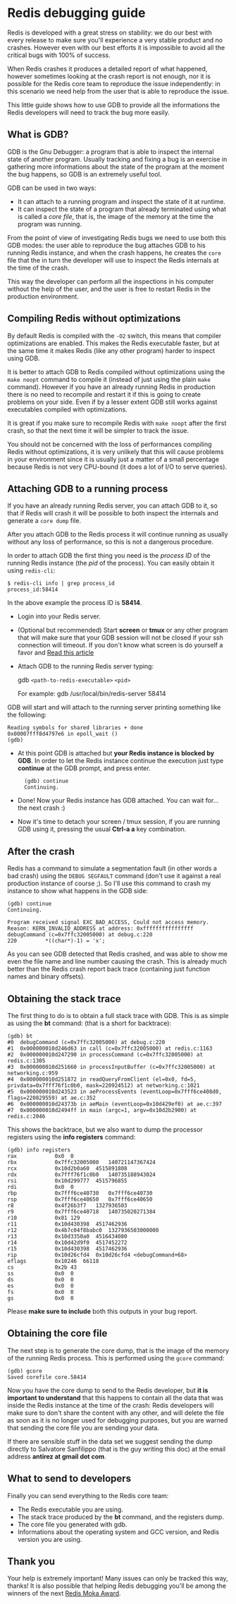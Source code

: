 Redis debugging guide
===

Redis is developed with a great stress on stability: we do our best with
every release to make sure you'll experience a very stable product and no
crashes. However even with our best efforts it is impossible to avoid all
the critical bugs with 100% of success.

When Redis crashes it produces a detailed report of what happened, however
sometimes looking at the crash report is not enough, nor it is possible for
the Redis core team to reproduce the issue independently: in this scenario we
need help from the user that is able to reproduce the issue.

This little guide shows how to use GDB to provide all the informations the
Redis developers will need to track the bug more easily.

What is GDB?
------------

GDB is the Gnu Debugger: a program that is able to inspect the internal state
of another program. Usually tracking and fixing a bug is an exercise in
gathering more informations about the state of the program at the moment the
bug happens, so GDB is an extremely useful tool.

GDB can be used in two ways:

+ It can attach to a running program and inspect the state of it at runtime.
+ It can inspect the state of a program that already terminated using what is called a *core file*, that is, the image of the memory at the time the program was running.

From the point of view of investigating Redis bugs we need to use both this
GDB modes: the user able to reproduce the bug attaches GDB to his running Redis instance, and when the crash happens, he creates the `core` file that the in turn the developer will use to inspect the Redis internals at the time of the crash.

This way the developer can perform all the inspections in his computer without the help of the user, and the user is free to restart Redis in the production environment.

Compiling Redis without optimizations
-------------------------------------

By default Redis is compiled with the `-O2` switch, this means that compiler
optimizations are enabled. This makes the Redis executable faster, but at the
same time it makes Redis (like any other program) harder to inspect using GDB.

It is better to attach GDB to Redis compiled without optimizations using the
`make noopt` command to compile it (instead of just using the plain `make`
command). However if you have an already running Redis in production there is
no need to recompile and restart it if this is going to create problems on
your side. Even if by a lesser extent GDB still works against executables
compiled with optimizations.

It is great if you make sure to recompile Redis with `make noopt` after the
first crash, so that the next time it will be simpler to track the issue.

You should not be concerned with the loss of performances compiling Redis
without optimizations, it is very unlikely that this will cause problems in
your environment since it is usually just a matter of a small percentage
because Redis is not very CPU-bound (it does a lot of I/O to serve queries).

Attaching GDB to a running process
----------------------------------

If you have an already running Redis server, you can attach GDB to it, so that
if Redis will crash it will be possible to both inspect the internals and
generate a `core dump` file.

After you attach GDB to the Redis process it will continue running as usually without any loss of performance, so this is not a dangerous procedure.

In order to attach GDB the first thing you need is the *process ID* of the running Redis instance (the *pid* of the process). You can easily obtain it using `redis-cli`:

    $ redis-cli info | grep process_id
    process_id:58414

In the above example the process ID is **58414**.

+ Login into your Redis server.
+ (Optional but recommended) Start **screen** or **tmux** or any other program that will make sure that your GDB session will not be closed if your ssh connection will timeout. If you don't know what screen is do yourself a favor and [Read this article](http://www.linuxjournal.com/article/6340)
+ Attach GDB to the running Redis server typing:

    gdb `<path-to-redis-executable>` `<pid>`

    For example: gdb /usr/local/bin/redis-server 58414

GDB will start and will attach to the running server printing something like the following:

    Reading symbols for shared libraries + done
    0x00007fff8d4797e6 in epoll_wait ()
    (gdb)

+ At this point GDB is attached but **your Redis instance is blocked by GDB**. In order to let the Redis instance continue the execution just type **continue** at the GDB prompt, and press enter.

        (gdb) continue
        Continuing.

+ Done! Now your Redis instance has GDB attached. You can wait for... the next crash :)
+ Now it's time to detach your screen / tmux session, if you are running GDB using it, pressing the usual **Ctrl-a a** key combination.

After the crash
---------------

Redis has a command to simulate a segmentation fault (in other words a bad
crash) using the `DEBUG SEGFAULT` command (don't use it against a real production instance of course ;). So I'll use this command to crash my instance to show what happens in the GDB side:

    (gdb) continue
    Continuing.

    Program received signal EXC_BAD_ACCESS, Could not access memory.
    Reason: KERN_INVALID_ADDRESS at address: 0xffffffffffffffff
    debugCommand (c=0x7ffc32005000) at debug.c:220
    220         *((char*)-1) = 'x';

As you can see GDB detected that Redis crashed, and was able to show me
even the file name and line number causing the crash. This is already much
better than the Redis crash report back trace (containing just function
names and binary offsets).

Obtaining the stack trace
-------------------------

The first thing to do is to obtain a full stack trace with GDB. This is as
simple as using the **bt** command: (that is a short for backtrace):

    (gdb) bt
    #0  debugCommand (c=0x7ffc32005000) at debug.c:220
    #1  0x000000010d246d63 in call (c=0x7ffc32005000) at redis.c:1163
    #2  0x000000010d247290 in processCommand (c=0x7ffc32005000) at redis.c:1305
    #3  0x000000010d251660 in processInputBuffer (c=0x7ffc32005000) at networking.c:959
    #4  0x000000010d251872 in readQueryFromClient (el=0x0, fd=5, privdata=0x7fff76f1c0b0, mask=220924512) at networking.c:1021
    #5  0x000000010d243523 in aeProcessEvents (eventLoop=0x7fff6ce408d0, flags=220829559) at ae.c:352
    #6  0x000000010d24373b in aeMain (eventLoop=0x10d429ef0) at ae.c:397
    #7  0x000000010d2494ff in main (argc=1, argv=0x10d2b2900) at redis.c:2046

This shows the backtrace, but we also want to dump the processor registers using the **info registers** command:

    (gdb) info registers
    rax            0x0  0
    rbx            0x7ffc32005000   140721147367424
    rcx            0x10d2b0a60  4515891808
    rdx            0x7fff76f1c0b0   140735188943024
    rsi            0x10d299777  4515796855
    rdi            0x0  0
    rbp            0x7fff6ce40730   0x7fff6ce40730
    rsp            0x7fff6ce40650   0x7fff6ce40650
    r8             0x4f26b3f7   1327936503
    r9             0x7fff6ce40718   140735020271384
    r10            0x81 129
    r11            0x10d430398  4517462936
    r12            0x4b7c04f8babc0  1327936503000000
    r13            0x10d3350a0  4516434080
    r14            0x10d42d9f0  4517452272
    r15            0x10d430398  4517462936
    rip            0x10d26cfd4  0x10d26cfd4 <debugCommand+68>
    eflags         0x10246  66118
    cs             0x2b 43
    ss             0x0  0
    ds             0x0  0
    es             0x0  0
    fs             0x0  0
    gs             0x0  0

Please **make sure to include** both this outputs in your bug report.

Obtaining the core file
-----------------------

The next step is to generate the core dump, that is the image of the memory of the running Redis process. This is performed using the `gcore` command:

    (gdb) gcore
    Saved corefile core.58414

Now you have the core dump to send to the Redis developer, but **it is important to understand** that this happens to contain all the data that was inside the Redis instance at the time of the crash: Redis developers will make sure to don't share the content with any other, and will delete the file as soon as it is no longer used for debugging purposes, but you are warned that sending the core file you are sending your data.

If there are sensible stuff in the data set we suggest sending the dump directly to Salvatore Sanfilippo (that is the guy writing this doc) at the email address **antirez at gmail dot com**.

What to send to developers
--------------------------

Finally you can send everything to the Redis core team:

+ The Redis executable you are using.
+ The stack trace produced by the **bt** command, and the registers dump.
+ The core file you generated with gdb.
+ Informations about the operating system and GCC version, and Redis version you are using.

Thank you
---------

Your help is extremely important! Many issues can only be tracked this way, thanks! It is also possible that helping Redis debugging you'll be among the winners of the next [Redis Moka Award](http://antirez.com/post/redis-moka-awards-2011.html).
